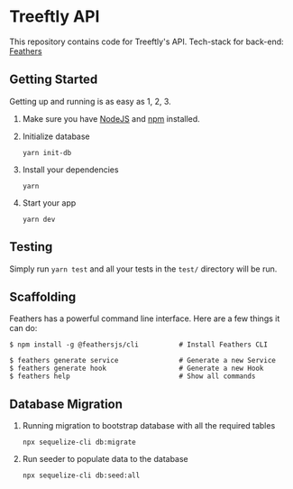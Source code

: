 # Treeftly API

This repository contains code for Treeftly's API. Tech-stack for back-end:
[Feathers](http://feathersjs.com)

## Getting Started

Getting up and running is as easy as 1, 2, 3.

1. Make sure you have [NodeJS](https://nodejs.org/) and [npm](https://www.npmjs.com/) installed.
1. Initialize database
    ```
    yarn init-db
    ```

1. Install your dependencies

    ```
    yarn
    ```

1. Start your app

    ```
    yarn dev
    ```

## Testing

Simply run `yarn test` and all your tests in the `test/` directory will be run.

## Scaffolding

Feathers has a powerful command line interface. Here are a few things it can do:

```
$ npm install -g @feathersjs/cli          # Install Feathers CLI

$ feathers generate service               # Generate a new Service
$ feathers generate hook                  # Generate a new Hook
$ feathers help                           # Show all commands
```

## Database Migration

1. Running migration to bootstrap database with all the required tables
    ```
    npx sequelize-cli db:migrate
    ```

1. Run seeder to populate data to the database
    ```
    npx sequelize-cli db:seed:all
    ```